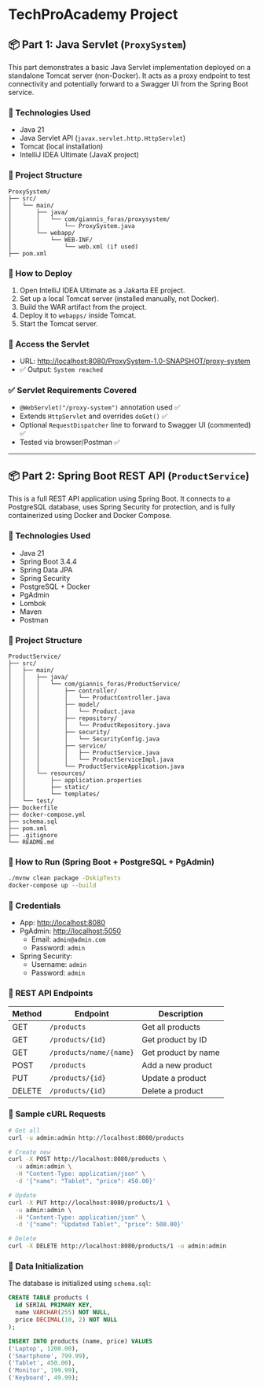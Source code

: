 # TechProAcademy Project

## 📦 Part 1: Java Servlet (`ProxySystem`)

This part demonstrates a basic Java Servlet implementation deployed on a standalone Tomcat server (non-Docker). It acts as a proxy endpoint to test connectivity and potentially forward to a Swagger UI from the Spring Boot service.

### 🧱 Technologies Used

- Java 21
- Java Servlet API (`javax.servlet.http.HttpServlet`)
- Tomcat (local installation)
- IntelliJ IDEA Ultimate (JavaX project)

### 📁 Project Structure

```
ProxySystem/
├── src/
│   └── main/
│       ├── java/
│       │   └── com/giannis_foras/proxysystem/
│       │       └── ProxySystem.java
│       └── webapp/
│           └── WEB-INF/
│               └── web.xml (if used)
├── pom.xml
```

### 🚀 How to Deploy

1. Open IntelliJ IDEA Ultimate as a Jakarta EE project.
2. Set up a local Tomcat server (installed manually, not Docker).
3. Build the WAR artifact from the project.
4. Deploy it to `webapps/` inside Tomcat.
5. Start the Tomcat server.

### 📌 Access the Servlet

- URL: [http://localhost:8080/ProxySystem-1.0-SNAPSHOT/proxy-system](http://localhost:8080/ProxySystem-1.0-SNAPSHOT/proxy-system)
- ✅ Output: `System reached`

### ✅ Servlet Requirements Covered

- `@WebServlet("/proxy-system")` annotation used ✅
- Extends `HttpServlet` and overrides `doGet()` ✅
- Optional `RequestDispatcher` line to forward to Swagger UI (commented) ✅
- Tested via browser/Postman ✅

---

## 📦 Part 2: Spring Boot REST API (`ProductService`)

This is a full REST API application using Spring Boot. It connects to a PostgreSQL database, uses Spring Security for protection, and is fully containerized using Docker and Docker Compose.

### 🧱 Technologies Used

- Java 21
- Spring Boot 3.4.4
- Spring Data JPA
- Spring Security
- PostgreSQL + Docker
- PgAdmin
- Lombok
- Maven
- Postman

### 📁 Project Structure

```
ProductService/
├── src/
│   ├── main/
│   │   ├── java/
│   │   │   └── com/giannis_foras/ProductService/
│   │   │       ├── controller/
│   │   │       │   └── ProductController.java
│   │   │       ├── model/
│   │   │       │   └── Product.java
│   │   │       ├── repository/
│   │   │       │   └── ProductRepository.java
│   │   │       ├── security/
│   │   │       │   └── SecurityConfig.java
│   │   │       ├── service/
│   │   │       │   ├── ProductService.java
│   │   │       │   └── ProductServiceImpl.java
│   │   │       └── ProductServiceApplication.java
│   │   └── resources/
│   │       ├── application.properties
│   │       ├── static/
│   │       └── templates/
│   └── test/
├── Dockerfile
├── docker-compose.yml
├── schema.sql
├── pom.xml
├── .gitignore
└── README.md
```

### 🚀 How to Run (Spring Boot + PostgreSQL + PgAdmin)

```bash
./mvnw clean package -DskipTests
docker-compose up --build
```

### 🔐 Credentials

- App: [http://localhost:8080](http://localhost:8080)
- PgAdmin: [http://localhost:5050](http://localhost:5050)
  - Email: `admin@admin.com`
  - Password: `admin`
- Spring Security:
  - Username: `admin`
  - Password: `admin`

### 🧩 REST API Endpoints

| Method | Endpoint                | Description         |
| ------ | ----------------------- | ------------------- |
| GET    | `/products`             | Get all products    |
| GET    | `/products/{id}`        | Get product by ID   |
| GET    | `/products/name/{name}` | Get product by name |
| POST   | `/products`             | Add a new product   |
| PUT    | `/products/{id}`        | Update a product    |
| DELETE | `/products/{id}`        | Delete a product    |

### 🧪 Sample cURL Requests

```bash
# Get all
curl -u admin:admin http://localhost:8080/products

# Create new
curl -X POST http://localhost:8080/products \
  -u admin:admin \
  -H "Content-Type: application/json" \
  -d '{"name": "Tablet", "price": 450.00}'

# Update
curl -X PUT http://localhost:8080/products/1 \
  -u admin:admin \
  -H "Content-Type: application/json" \
  -d '{"name": "Updated Tablet", "price": 500.00}'

# Delete
curl -X DELETE http://localhost:8080/products/1 -u admin:admin
```

### 🧾 Data Initialization

The database is initialized using `schema.sql`:

```sql
CREATE TABLE products (
  id SERIAL PRIMARY KEY,
  name VARCHAR(255) NOT NULL,
  price DECIMAL(10, 2) NOT NULL
);

INSERT INTO products (name, price) VALUES
('Laptop', 1200.00),
('Smartphone', 799.99),
('Tablet', 450.00),
('Monitor', 199.99),
('Keyboard', 49.99);
```


